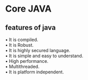 # Core JAVA
## features of java
•	It is compiled.\
•	It is Robust.\
•	It is highly secured language.\
•	It is simple and easy to understand.\
•	High performance.\
•	Multithreaded.\
•	It is platform independent.
